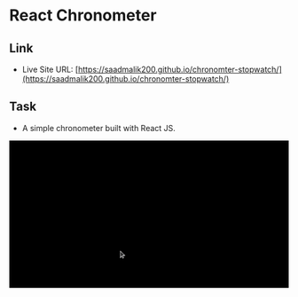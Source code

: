 # React Chronometer

## Link

- Live Site URL: [https://saadmalik200.github.io/chronomter-stopwatch/](https://saadmalik200.github.io/chronomter-stopwatch/)

## Task

- A simple chronometer built with React JS.

![screenshot](./reference.gif)
